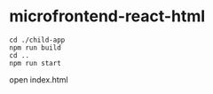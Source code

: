# microfrontend-react-html

```
cd ./child-app
npm run build
cd ..
npm run start
```

open index.html
